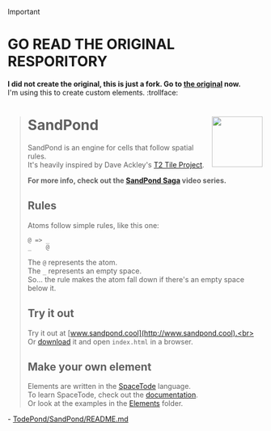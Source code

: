 > [!IMPORTANT]
> # GO READ THE ORIGINAL RESPORITORY
> **I did not create the original, this is just a fork. Go to [the original](https://github.com/TodePond/SandPond) now.**<br>
> I'm using this to create custom elements. :trollface:

><img align="right" height="100" src="http://img.todepond.com/IMG/SandPond@0.25x.png">
>
># SandPond
>SandPond is an engine for cells that follow spatial rules.<br>
>It's heavily inspired by Dave Ackley's [T2 Tile Project](https://t2tile.com/).
>
>**For more info, check out the [SandPond Saga](https://youtube.com/c/TodePond) video series.**
>
>## Rules
>Atoms follow simple rules, like this one:
>```
>@ => _
>_    @
>```
>The `@` represents the atom.<br>
>The `_` represents an empty space.<br>
>So... the rule makes the atom fall down if there's an empty space below it.<br>
>
>## Try it out
>Try it out at [www.sandpond.cool](http://www.sandpond.cool).<br>
>Or [download](https://github.com/l2wilson94/SandPond/archive/main.zip) it and open `index.html` in a browser.<br>
>
>## Make your own element
>Elements are written in the [SpaceTode](https://github.com/l2wilson94/SpaceTode) language.<br>
>To learn SpaceTode, check out the [documentation](https://l2wilson94.gitbook.io/spacetode).<br>
>Or look at the examples in the [Elements](https://github.com/l2wilson94/SandPond/tree/main/Source/Elements) folder.

\- [TodePond/SandPond/README.md](https://github.com/TodePond/SandPond/blob/main/README.md)
